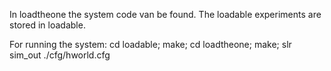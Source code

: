 In loadtheone the system code van be found.
The loadable experiments are stored in loadable.

For running the system:
cd loadable; make;
cd loadtheone; make; slr sim\_out ./cfg/hworld.cfg
